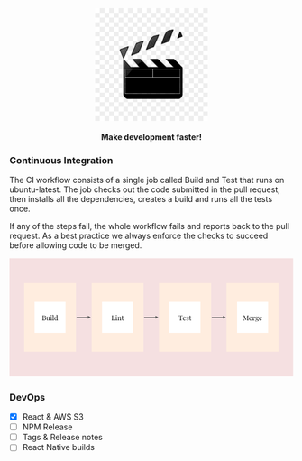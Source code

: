 <p align="center">
  <img src="images/action.png" height="200px">
  <br><br>
  <b>Make development faster!</b>
  <br>
</p>



### Continuous Integration

The CI workflow consists of a single job called Build and Test that runs on ubuntu-latest. The job checks out the code submitted in the pull request, then installs all the dependencies, creates a build and runs all the tests once.

If any of the steps fail, the whole workflow fails and reports back to the pull request. As a best practice we always enforce the checks to succeed before allowing code to be merged.

![Continuous Integration](images/continuous-integration.png)

### DevOps

- [x] React & AWS S3
- [ ] NPM Release
- [ ] Tags & Release notes
- [ ] React Native builds
